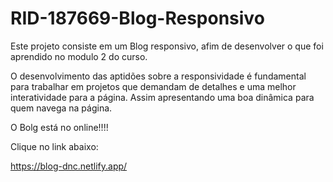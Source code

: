 # RID-187669-Blog-Responsivo

Este projeto consiste em um Blog responsivo, afim de desenvolver o que foi aprendido no modulo 2 do curso.

O desenvolvimento das aptidões sobre a responsividade é fundamental para trabalhar em projetos que demandam
de detalhes e uma melhor interatividade para a página. Assim apresentando uma boa dinâmica para quem navega
na página.


O Bolg está no online!!!!

Clique no link abaixo:

https://blog-dnc.netlify.app/